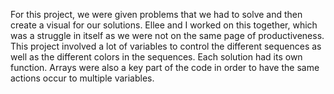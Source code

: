 For this project, we were given problems that we had to solve and then create a visual for our solutions. Ellee and I worked on this together, which was a struggle in itself as we were not on the same page of productiveness. This project involved a lot of variables to control the different sequences as well as the different colors in the sequences. Each solution had its own function. Arrays were also a key part of the code in order to have the same actions occur to multiple variables. 